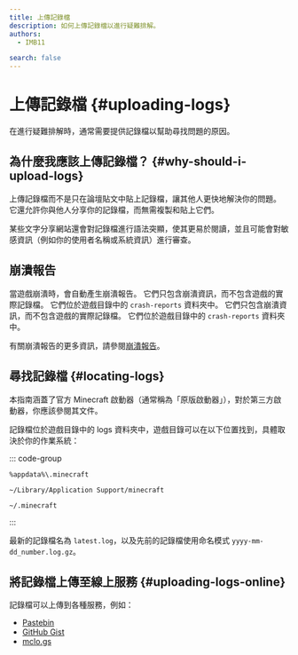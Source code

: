 ```yaml
---
title: 上傳記錄檔
description: 如何上傳記錄檔以進行疑難排解。
authors:
  - IMB11

search: false
---
```


# 上傳記錄檔 {#uploading-logs}

在進行疑難排解時，通常需要提供記錄檔以幫助尋找問題的原因。

## 為什麼我應該上傳記錄檔？ {#why-should-i-upload-logs}

上傳記錄檔而不是只在論壇貼文中貼上記錄檔，讓其他人更快地解決你的問題。 它還允許你與他人分享你的記錄檔，而無需複製和貼上它們。

某些文字分享網站還會對記錄檔進行語法突顯，使其更易於閱讀，並且可能會對敏感資訊（例如你的使用者名稱或系統資訊）進行審查。

## 崩潰報告

當遊戲崩潰時，會自動產生崩潰報告。 它們只包含崩潰資訊，而不包含遊戲的實際記錄檔。 它們位於遊戲目錄中的 `crash-reports` 資料夾中。 它們只包含崩潰資訊，而不包含遊戲的實際記錄檔。 它們位於遊戲目錄中的 `crash-reports` 資料夾中。

有關崩潰報告的更多資訊，請參閱[崩潰報告](./crash-reports)。

## 尋找記錄檔 {#locating-logs}

本指南涵蓋了官方 Minecraft 啟動器（通常稱為「原版啟動器」），對於第三方啟動器，你應該參閱其文件。

記錄檔位於遊戲目錄中的 logs 資料夾中，遊戲目錄可以在以下位置找到，具體取決於你的作業系統：

::: code-group

```:no-line-numbers [Windows]
%appdata%\.minecraft
```

```:no-line-numbers [macOS]
~/Library/Application Support/minecraft
```

```:no-line-numbers [Linux]
~/.minecraft
```

:::

最新的記錄檔名為 `latest.log`，以及先前的記錄檔使用命名模式 `yyyy-mm-dd_number.log.gz`。

## 將記錄檔上傳至線上服務 {#uploading-logs-online}

記錄檔可以上傳到各種服務，例如：

- [Pastebin](https://pastebin.com/)
- [GitHub Gist](https://gist.github.com/)
- [mclo.gs](https://mclo.gs/)
